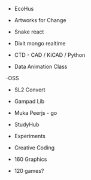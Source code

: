 - EcoHus

- Artworks for Change
 - Snake react
 - Dixit mongo realtime

- CTD - CAD / KiCAD / Python
- Data Animation Class

-OSS
 - SL2 Convert
 - Gampad Lib
 - Muka Peerjs - go

- StudyHub

- Experiments
 - Creative Coding
 - 160 Graphics

- 120 games?
